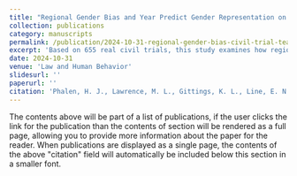 ```yaml
---
title: "Regional Gender Bias and Year Predict Gender Representation on Civil Trial Teams."
collection: publications
category: manuscripts
permalink: /publication/2024-10-31-regional-gender-bias-civil-trial-teams
excerpt: 'Based on 655 real civil trials, this study examines how regional implicit and explicit gender bias and time predict female attorneys’ representation on civil trial teams and in leadership roles.'
date: 2024-10-31
venue: 'Law and Human Behavior'
slidesurl: ''
paperurl: ''
citation: 'Phalen, H. J., Lawrence, M. L., Gittings, K. L., Line, E. N., Thomas, S. N., Eerdmans, R. E., Bettis, T. C., Campbell, J. C., &amp; Salerno, J. M. (2024). Regional gender bias and year predict gender representation on civil trial teams. <i>Law and Human Behavior, 48</i>(5–6), 580–596. <a href="https://doi.org/10.1037/lhb0000585">https://doi.org/10.1037/lhb0000585</a>'
---
```


The contents above will be part of a list of publications, if the user clicks the link for the publication than the contents of section will be rendered as a full page, allowing you to provide more information about the paper for the reader. When publications are displayed as a single page, the contents of the above "citation" field will automatically be included below this section in a smaller font.